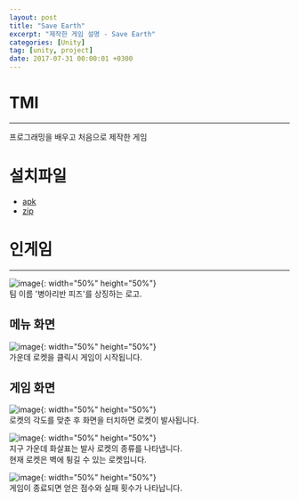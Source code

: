 ```yaml
---
layout: post
title: "Save Earth"
excerpt: "제작한 게임 설명 - Save Earth"
categories: [Unity]
tag: [unity, project]
date: 2017-07-31 00:00:01 +0300
---
```


# TMI
----------------------
프로그래밍을 배우고 처음으로 제작한 게임

# 설치파일
+ <a href = "/assets/download/SaveEarth.apk"> apk</a><br>
+ <a href = "/assets/download/SaveEarth.zip"> zip</a>

# 인게임
--------------
![image](/assets/img/SaveEarth/Logo.jpg){: width="50%" height="50%"}<br>
팀 이름 '병아리반 피즈'를 상징하는 로고.<br>

## 메뉴 화면
![image](/assets/img/SaveEarth/MenuScene.jpg){: width="50%" height="50%"}<br>
가운데 로켓을 클릭시 게임이 시작됩니다.<br>

## 게임 화면
![image](/assets/img/SaveEarth/GameScene.jpg){: width="50%" height="50%"}<br>
로켓의 각도를 맞춘 후 화면을 터치하면 로켓이 발사됩니다.

![image](/assets/img/SaveEarth/kind.jpg){: width="50%" height="50%"}<br>
지구 가운데 화살표는 발사 로켓의 종류를 나타냅니다.<br>
현재 로켓은 벽에 튕길 수 있는 로켓입니다.<br>

![image](/assets/img/SaveEarth/result.jpg){: width="50%" height="50%"}<br>
게임이 종료되면 얻은 점수와 실패 횟수가 나타납니다.
